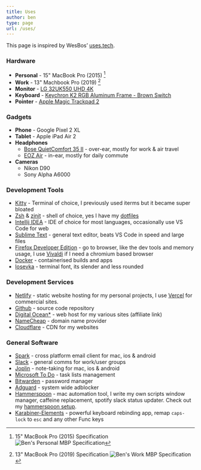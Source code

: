 ```yaml
---
title: Uses
author: ben
type: page
url: /uses/
---
```


This page is inspired by WesBos’ [uses.tech](https://uses.tech).

### Hardware

- **Personal** - 15" MacBook Pro (2015) [^personal-mbp-spec]
- **Work** - 13" Machbook Pro (2019) [^work-mbp-spec]
- **Monitor** - [LG 32UK550 UHD 4K](https://www.lg.com/au/it-monitors/lg-32UK550-B)
- **Keyboard** - [Keychron K2 RGB Aluminum Frame - Brown Switch](https://www.keychron.com/products/keychron-k2-wireless-mechanical-keyboard)
- **Pointer** - [Apple Magic Trackpad 2](https://www.apple.com/au/shop/product/MJ2R2ZA/A/magic-trackpad-2-silver)

### Gadgets

- **Phone** - Google Pixel 2 XL
- **Tablet** - Apple iPad Air 2
- **Headphones**
    - [Bose QuietComfort 35 II](https://www.bose.com.au/en_au/products/headphones/over_ear_headphones/quietcomfort-35-wireless-ii.html#v=qc35_ii_black) - over-ear, mostly for work & air travel
    - [EOZ Air](https://eozaudio.com/products/eoz-air) - in-ear, mostly for daily commute
- **Cameras**
    - Nikon D90
    - Sony Alpha A6000

### Development Tools

- [Kitty](https://sw.kovidgoyal.net/kitty/) - Terminal of choice, I previously used iterms but it became super bloated
- [Zsh](https://www.zsh.org/) & [zinit](https://github.com/zdharma/zinit) - shell of choice, yes I have my [dotfiles](https://github.com/hbish/dotfiles)
- [Intellij IDEA](https://www.jetbrains.com/idea/) - IDE of choice for most languages, occasionally use VS Code for web
- [Sublime Text](https://www.sublimetext.com/) - general text editor, beats VS Code in speed and large files
- [Firefox Developer Edition](https://www.mozilla.org/en-US/firefox/developer/) - go to browser, like the dev tools
 and memory usage, I use [Vivaldi](https://vivaldi.com/) if I need a chromium based browser
- [Docker](https://www.docker.com/) - containerised builds and apps
- [Iosevka](https://typeof.net/Iosevka/) - terminal font, its slender and less rounded

### Development Services

- [Netlify](https://www.netlify.com/) - static website hosting for my personal projects, I use [Vercel](https://vercel.com/) for commercial sites.
- [Github](https://github.com/) - source code repository
- [Digital Ocean*](https://m.do.co/c/e607efe7a1aa) - web host for my various sites (affiliate link)
- [NameCheap](https://www.namecheap.com/) - domain name provider
- [Cloudflare](https://www.cloudflare.com/) - CDN for my websites

### General Software

- [Spark](https://sparkmailapp.com/) - cross platform email client for mac, ios & android
- [Slack](https://www.slack.com/) - general comms for work/user groups
- [Joplin](https://joplinapp.org/) - note-taking for mac, ios & android
- [Microsoft To Do](https://todo.microsoft.com/) - task lists management
- [Bitwarden](https://bitwarden.com/) - password manager
- [Adguard](https://adguard.com/) - system wide adblocker
- [Hammerspoon](https://www.hammerspoon.org/) - mac automation tool, I write my own scripts window manager, caffeine replacement, spotify slack status updater. Check out my [hammerspoon setup](https://github.com/hbish/dotfiles/tree/master/hammerspoon).
- [Karabiner-Elements](https://pqrs.org/osx/karabiner/) - powerful keyboard rebinding app, remap `caps-lock` to `esc` and any other Func keys

[^personal-mbp-spec]: 15" MacBook Pro (2015) Specification
    ![Ben's Personal MBP Specification](/media/mbp-personal.png)

[^work-mbp-spec]: 13" MacBook Pro (2019) Specification
    ![Ben's Work MBP Specification](/media/mbp-work.png)


